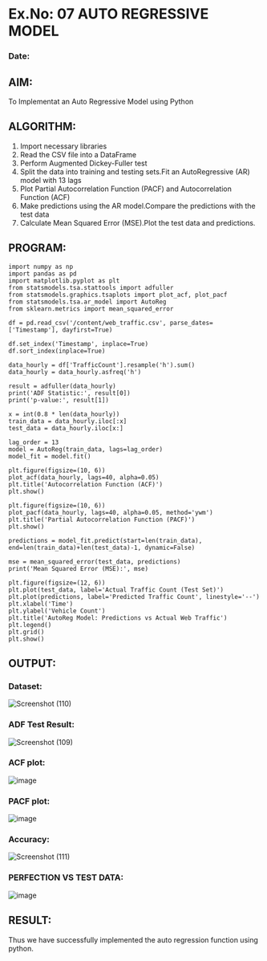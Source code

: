 # Ex.No: 07                                       AUTO REGRESSIVE MODEL
### Date: 

## AIM:
To Implementat an Auto Regressive Model using Python

## ALGORITHM:
1. Import necessary libraries
2. Read the CSV file into a DataFrame
3. Perform Augmented Dickey-Fuller test
4. Split the data into training and testing sets.Fit an AutoRegressive (AR) model with 13 lags
5. Plot Partial Autocorrelation Function (PACF) and Autocorrelation Function (ACF)
6. Make predictions using the AR model.Compare the predictions with the test data
7. Calculate Mean Squared Error (MSE).Plot the test data and predictions.

## PROGRAM:

```
import numpy as np
import pandas as pd
import matplotlib.pyplot as plt
from statsmodels.tsa.stattools import adfuller
from statsmodels.graphics.tsaplots import plot_acf, plot_pacf
from statsmodels.tsa.ar_model import AutoReg
from sklearn.metrics import mean_squared_error

df = pd.read_csv('/content/web_traffic.csv', parse_dates=['Timestamp'], dayfirst=True)

df.set_index('Timestamp', inplace=True)
df.sort_index(inplace=True)

data_hourly = df['TrafficCount'].resample('h').sum()
data_hourly = data_hourly.asfreq('h')

result = adfuller(data_hourly)
print('ADF Statistic:', result[0])
print('p-value:', result[1])

x = int(0.8 * len(data_hourly))
train_data = data_hourly.iloc[:x]
test_data = data_hourly.iloc[x:]

lag_order = 13
model = AutoReg(train_data, lags=lag_order)
model_fit = model.fit()

plt.figure(figsize=(10, 6))
plot_acf(data_hourly, lags=40, alpha=0.05)
plt.title('Autocorrelation Function (ACF)')
plt.show()

plt.figure(figsize=(10, 6))
plot_pacf(data_hourly, lags=40, alpha=0.05, method='ywm')
plt.title('Partial Autocorrelation Function (PACF)')
plt.show()

predictions = model_fit.predict(start=len(train_data), end=len(train_data)+len(test_data)-1, dynamic=False)

mse = mean_squared_error(test_data, predictions)
print('Mean Squared Error (MSE):', mse)

plt.figure(figsize=(12, 6))
plt.plot(test_data, label='Actual Traffic Count (Test Set)')
plt.plot(predictions, label='Predicted Traffic Count', linestyle='--')
plt.xlabel('Time')
plt.ylabel('Vehicle Count')
plt.title('AutoReg Model: Predictions vs Actual Web Traffic')
plt.legend()
plt.grid()
plt.show()
```

## OUTPUT:

### Dataset:
![Screenshot (110)](https://github.com/user-attachments/assets/8e0ea3aa-313e-4fbb-87b1-41c8db82915b)

### ADF Test Result:
![Screenshot (109)](https://github.com/user-attachments/assets/78533119-43ea-4c97-9e89-a6eaa5f48eed)

### ACF plot:
![image](https://github.com/user-attachments/assets/549670be-dd8d-42ef-a03c-570afa960c7b)

### PACF plot:
![image](https://github.com/user-attachments/assets/be25ffb6-1efd-4c76-8c5e-852471a7a663)

### Accuracy:
![Screenshot (111)](https://github.com/user-attachments/assets/ee7c0893-f6a5-4b8f-9915-2377a4ca1eb3)

### PERFECTION VS TEST DATA:
![image](https://github.com/user-attachments/assets/81cf3955-8ed3-4dac-803f-cb933c15ee27)

## RESULT:
Thus we have successfully implemented the auto regression function using python.
